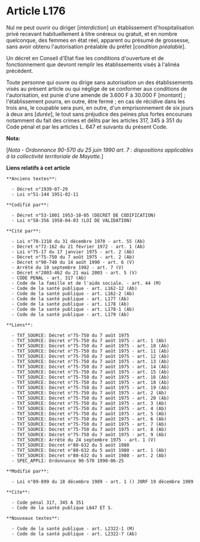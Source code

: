 # Article L176

Nul ne peut ouvrir ou diriger [*interdiction*] un établissement d'hospitalisation privé recevant habituellement à titre
onéreux ou gratuit, et en nombre quelconque, des femmes en état réel, apparent ou présumé de grossesse, sans avoir obtenu
l'autorisation préalable du préfet [*condition préalable*]. 

Un décret en Conseil d'Etat fixe les conditions d'ouverture et de fonctionnement que devront remplir les établissements visés
à l'alinéa précédent.

Toute personne qui ouvre ou dirige sans autorisation un des établissements visés au présent article ou qui néglige de se
conformer aux conditions de l'autorisation, est punie d'une amende de 3.600 F à 30.000 F [*montant*] ; l'établissement
pourra, en outre, être fermé ; en cas de récidive dans les trois ans, le coupable sera puni, en outre, d'un emprisonnement de
six jours à deux ans [*durée*], le tout sans préjudice des peines plus fortes encourues notamment du fait des crimes et
délits par les articles 317, 345 à 351 du Code pénal et par les articles L. 647 et suivants du présent Code.

**Nota:**

[*Nota - Ordonnance 90-570 du 25 juin 1990 art. 7 : dispositions applicables à la collectivité territoriale de Mayotte.*]

**Liens relatifs à cet article**

	**Anciens textes**:

	  - Décret n°1939-07-29
	  - Loi n°51-144 1951-02-11

	**Codifié par**:

	  - Décret n°53-1001 1953-10-05 (DECRET DE CODIFICATION)
	  - Loi n°58-356 1958-04-03 (LOI DE VALIDATION)

	**Cité par**:

	  - Loi n°70-1318 du 31 décembre 1970 - art. 55 (Ab)
	  - Décret n°72-162 du 21 février 1972 - art. 1 (Ab)
	  - Loi n°75-17 du 17 janvier 1975 - art. 2 (Ab)
	  - Décret n°75-750 du 7 août 1975 - art. 2 (Ab)
	  - Décret n°90-740 du 14 août 1990 - art. 6 (V)
	  - Arrêté du 10 septembre 1992 - art. 7 (V)
	  - Décret n°2003-462 du 21 mai 2003 - art. 5 (V)
	  - CODE PENAL - art. 317 (Ab)
	  - Code de la famille et de l'aide sociale. - art. 44 (M)
	  - Code de la santé publique - art. L162-12 (Ab)
	  - Code de la santé publique - art. L162-2 (Ab)
	  - Code de la santé publique - art. L177 (Ab)
	  - Code de la santé publique - art. L178 (Ab)
	  - Code de la santé publique - art. L178-1 (Ab)
	  - Code de la santé publique - art. L179 (Ab)

	**Liens**:

	  - TXT_SOURCE: Décret n°75-750 du 7 août 1975
	  - TXT_SOURCE: Décret n°75-750 du 7 août 1975 - art. 1 (Ab)
	  - TXT_SOURCE: Décret n°75-750 du 7 août 1975 - art. 10 (Ab)
	  - TXT_SOURCE: Décret n°75-750 du 7 août 1975 - art. 11 (Ab)
	  - TXT_SOURCE: Décret n°75-750 du 7 août 1975 - art. 12 (Ab)
	  - TXT_SOURCE: Décret n°75-750 du 7 août 1975 - art. 13 (Ab)
	  - TXT_SOURCE: Décret n°75-750 du 7 août 1975 - art. 14 (Ab)
	  - TXT_SOURCE: Décret n°75-750 du 7 août 1975 - art. 15 (Ab)
	  - TXT_SOURCE: Décret n°75-750 du 7 août 1975 - art. 16 (Ab)
	  - TXT_SOURCE: Décret n°75-750 du 7 août 1975 - art. 18 (Ab)
	  - TXT_SOURCE: Décret n°75-750 du 7 août 1975 - art. 19 (Ab)
	  - TXT_SOURCE: Décret n°75-750 du 7 août 1975 - art. 2 (Ab)
	  - TXT_SOURCE: Décret n°75-750 du 7 août 1975 - art. 20 (Ab)
	  - TXT_SOURCE: Décret n°75-750 du 7 août 1975 - art. 3 (Ab)
	  - TXT_SOURCE: Décret n°75-750 du 7 août 1975 - art. 4 (Ab)
	  - TXT_SOURCE: Décret n°75-750 du 7 août 1975 - art. 5 (Ab)
	  - TXT_SOURCE: Décret n°75-750 du 7 août 1975 - art. 6 (Ab)
	  - TXT_SOURCE: Décret n°75-750 du 7 août 1975 - art. 7 (Ab)
	  - TXT_SOURCE: Décret n°75-750 du 7 août 1975 - art. 8 (Ab)
	  - TXT_SOURCE: Décret n°75-750 du 7 août 1975 - art. 9 (Ab)
	  - TXT_SOURCE: Arrêté du 24 septembre 1975 - art. 1 (V)
	  - TXT_SOURCE: Décret n°80-632 du 5 août 1980
	  - TXT_SOURCE: Décret n°80-632 du 5 août 1980 - art. 1 (Ab)
	  - TXT_SOURCE: Décret n°80-632 du 5 août 1980 - art. 2 (Ab)
	  - SPEC_APPLI: Ordonnance 90-570 1990-06-25

	**Modifié par**:

	  - Loi n°89-899 du 18 décembre 1989 - art. 1 () JORF 19 décembre 1989

	**Cite**:

	  - Code pénal 317, 345 A 351
	  - Code de la santé publique L647 ET S.

	**Nouveaux textes**:

	  - Code de la santé publique - art. L2322-1 (M)
	  - Code de la santé publique - art. L2322-7 (Ab)
